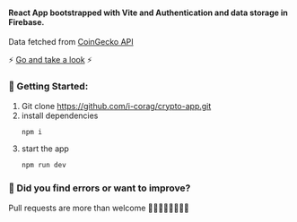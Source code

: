 #### React App bootstrapped with Vite and Authentication and data storage in Firebase.

Data fetched from [CoinGecko API](https://www.coingecko.com/en/api/documentation)

⚡️ [Go and take a look](https://crypto-app-sable.vercel.app) ⚡️

### 🚀 Getting Started:

1. Git clone https://github.com/i-corag/crypto-app.git
2. install dependencies
   ```sh
   npm i
   ```
3. start the app
   ```sh
   npm run dev
   ```

### 🐞 Did you find errors or want to improve?

Pull requests are more than welcome 🙌🏻🙌🏿🙌🏽🙌🏽

